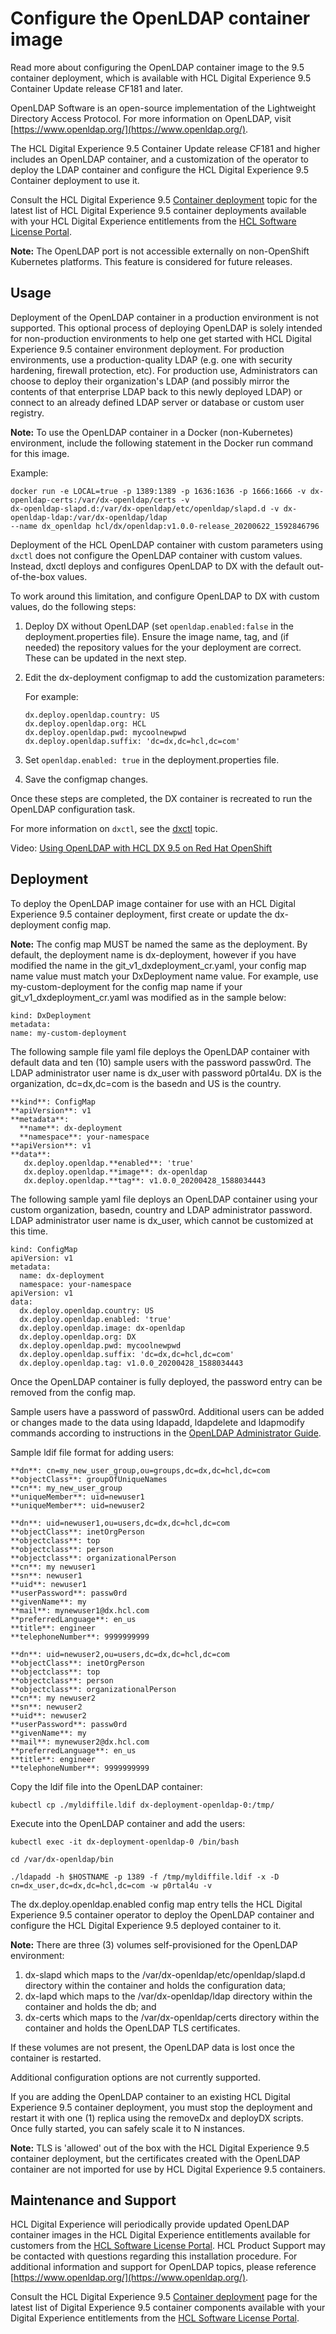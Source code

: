 # Configure the OpenLDAP container image 

Read more about configuring the OpenLDAP container image to the 9.5 container deployment, which is available with HCL Digital Experience 9.5 Container Update release CF181 and later.

OpenLDAP Software is an open-source implementation of the Lightweight Directory Access Protocol. For more information on OpenLDAP, visit [https://www.openldap.org/](https://www.openldap.org/).

The HCL Digital Experience 9.5 Container Update release CF181 and higher includes an OpenLDAP container, and a customization of the operator to deploy the LDAP container and configure the HCL Digital Experience 9.5 Container deployment to use it.

Consult the HCL Digital Experience 9.5 [Container deployment](../install/rm_container_deployment.md) topic for the latest list of HCL Digital Experience 9.5 container deployments available with your HCL Digital Experience entitlements from the [HCL Software License Portal](https://www.hcltech.com/software/support/release).

**Note:** The OpenLDAP port is not accessible externally on non-OpenShift Kubernetes platforms. This feature is considered for future releases.

## Usage

Deployment of the OpenLDAP container in a production environment is not supported. This optional process of deploying OpenLDAP is solely intended for non-production environments to help one get started with HCL Digital Experience 9.5 container environment deployment. For production environments, use a production-quality LDAP \(e.g. one with security hardening, firewall protection, etc\). For production use, Administrators can choose to deploy their organization's LDAP \(and possibly mirror the contents of that enterprise LDAP back to this newly deployed LDAP\) or connect to an already defined LDAP server or database or custom user registry.

**Note:** To use the OpenLDAP container in a Docker \(non-Kubernetes\) environment, include the following statement in the Docker run command for this image.

Example:

```
docker run -e LOCAL=true -p 1389:1389 -p 1636:1636 -p 1666:1666 -v dx-openldap-certs:/var/dx-openldap/certs -v 
dx-openldap-slapd.d:/var/dx-openldap/etc/openldap/slapd.d -v dx-openldap-ldap:/var/dx-openldap/ldap 
--name dx_openldap hcl/dx/openldap:v1.0.0-release_20200622_1592846796
```

Deployment of the HCL OpenLDAP container with custom parameters using `dxctl` does not configure the OpenLDAP container with custom values. Instead, dxctl deploys and configures OpenLDAP to DX with the default out-of-the-box values.

To work around this limitation, and configure OpenLDAP to DX with custom values, do the following steps:

1.  Deploy DX without OpenLDAP \(set `openldap.enabled:false` in the deployment.properties file\). Ensure the image name, tag, and \(if needed\) the repository values for the your deployment are correct. These can be updated in the next step.
2.  Edit the dx-deployment configmap to add the customization parameters:

    For example:

    ```
    dx.deploy.openldap.country: US
    dx.deploy.openldap.org: HCL
    dx.deploy.openldap.pwd: mycoolnewpwd
    dx.deploy.openldap.suffix: 'dc=dx,dc=hcl,dc=com'
    ```

3.  Set `openldap.enabled: true` in the deployment.properties file.
4.  Save the configmap changes.

Once these steps are completed, the DX container is recreated to run the OpenLDAP configuration task.

For more information on `dxctl`, see the [dxctl](dxtools_dxctl.md) topic.

Video: [Using OpenLDAP with HCL DX 9.5 on Red Hat OpenShift](https://www.youtube.com/watch?v=JLAahtJI_Y4)

## Deployment

To deploy the OpenLDAP image container for use with an HCL Digital Experience 9.5 container deployment, first create or update the dx-deployment config map.

**Note:** The config map MUST be named the same as the deployment. By default, the deployment name is dx-deployment, however if you have modified the name in the git\_v1\_dxdeployment\_cr.yaml, your config map name value must match your DxDeployment name value. For example, use my-custom-deployment for the config map name if your git\_v1\_dxdeployment\_cr.yaml was modified as in the sample below:

```
kind: DxDeployment
metadata:
name: my-custom-deployment
```

The following sample file yaml file deploys the OpenLDAP container with default data and ten \(10\) sample users with the password passw0rd. The LDAP administrator user name is dx\_user with password p0rtal4u. DX is the organization, dc=dx,dc=com is the basedn and US is the country.

```
**kind**: ConfigMap
**apiVersion**: v1
**metadata**:
  **name**: dx-deployment
  **namespace**: your-namespace
**apiVersion**: v1
**data**:
   dx.deploy.openldap.**enabled**: 'true'
   dx.deploy.openldap.**image**: dx-openldap
   dx.deploy.openldap.**tag**: v1.0.0_20200428_1588034443
```

The following sample yaml file deploys an OpenLDAP container using your custom organization, basedn, country and LDAP administrator password. LDAP administrator user name is dx\_user, which cannot be customized at this time.

```
kind: ConfigMap
apiVersion: v1
metadata:
  name: dx-deployment
  namespace: your-namespace
apiVersion: v1
data:
  dx.deploy.openldap.country: US
  dx.deploy.openldap.enabled: 'true'
  dx.deploy.openldap.image: dx-openldap
  dx.deploy.openldap.org: DX
  dx.deploy.openldap.pwd: mycoolnewpwd
  dx.deploy.openldap.suffix: 'dc=dx,dc=hcl,dc=com'
  dx.deploy.openldap.tag: v1.0.0_20200428_1588034443
```

Once the OpenLDAP container is fully deployed, the password entry can be removed from the config map.

Sample users have a password of passw0rd. Additional users can be added or changes made to the data using ldapadd, ldapdelete and ldapmodify commands according to instructions in the [OpenLDAP Administrator Guide](https://www.openldap.org/doc/admin24/guide.md).

Sample ldif file format for adding users:

```
**dn**: cn=my_new_user_group,ou=groups,dc=dx,dc=hcl,dc=com
**objectClass**: groupOfUniqueNames
**cn**: my_new_user_group
**uniqueMember**: uid=newuser1
**uniqueMember**: uid=newuser2

**dn**: uid=newuser1,ou=users,dc=dx,dc=hcl,dc=com
**objectClass**: inetOrgPerson
**objectclass**: top
**objectclass**: person
**objectclass**: organizationalPerson
**cn**: my newuser1
**sn**: newuser1
**uid**: newuser1
**userPassword**: passw0rd
**givenName**: my
**mail**: mynewuser1@dx.hcl.com
**preferredLanguage**: en_us
**title**: engineer
**telephoneNumber**: 9999999999

**dn**: uid=newuser2,ou=users,dc=dx,dc=hcl,dc=com
**objectClass**: inetOrgPerson
**objectclass**: top
**objectclass**: person
**objectclass**: organizationalPerson
**cn**: my newuser2
**sn**: newuser2
**uid**: newuser2
**userPassword**: passw0rd
**givenName**: my
**mail**: mynewuser2@dx.hcl.com
**preferredLanguage**: en_us
**title**: engineer
**telephoneNumber**: 9999999999
```

Copy the ldif file into the OpenLDAP container:

```
kubectl cp ./myldiffile.ldif dx-deployment-openldap-0:/tmp/
```

Execute into the OpenLDAP container and add the users:

```
kubectl exec -it dx-deployment-openldap-0 /bin/bash
```

```
cd /var/dx-openldap/bin
```

```
./ldapadd -h $HOSTNAME -p 1389 -f /tmp/myldiffile.ldif -x -D cn=dx_user,dc=dx,dc=hcl,dc=com -w p0rtal4u -v
```

The dx.deploy.openldap.enabled config map entry tells the HCL Digital Experience 9.5 container operator to deploy the OpenLDAP container and configure the HCL Digital Experience 9.5 deployed container to it.

**Note:** There are three \(3\) volumes self-provisioned for the OpenLDAP environment:

1.  dx-slapd which maps to the /var/dx-openldap/etc/openldap/slapd.d directory within the container and holds the configuration data;
2.  dx-lapd which maps to the /var/dx-openldap/ldap directory within the container and holds the db; and
3.  dx-certs which maps to the /var/dx-openldap/certs directory within the container and holds the OpenLDAP TLS certificates.

If these volumes are not present, the OpenLDAP data is lost once the container is restarted.

Additional configuration options are not currently supported.

If you are adding the OpenLDAP container to an existing HCL Digital Experience 9.5 container deployment, you must stop the deployment and restart it with one \(1\) replica using the removeDx and deployDX scripts. Once fully started, you can safely scale it to N instances.

**Note:** TLS is 'allowed' out of the box with the HCL Digital Experience 9.5 container deployment, but the certificates created with the OpenLDAP container are not imported for use by HCL Digital Experience 9.5 containers.

## Maintenance and Support

HCL Digital Experience will periodically provide updated OpenLDAP container images in the HCL Digital Experience entitlements available for customers from the [HCL Software License Portal](https://www.hcltech.com/software/support/release). HCL Product Support may be contacted with questions regarding this installation procedure. For additional information and support for OpenLDAP topics, please reference [https://www.openldap.org/](https://www.openldap.org/).

Consult the HCL Digital Experience 9.5 [Container deployment](../install/rm_container_deployment.md) page for the latest list of Digital Experience 9.5 container components available with your Digital Experience entitlements from the [HCL Software License Portal](https://www.hcltech.com/software/support/release).



